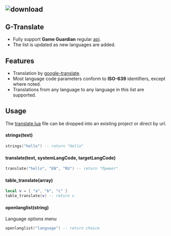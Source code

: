 ## ![download](https://github.com/user-attachments/assets/f425bdb5-7062-4e82-a00c-3a9f364d1b0d)
## G-Translate
* Fully support **Game Guardian** regular [api](https://gameguardian.net/help/classgg.html).
* The list is updated as new languages are added.
## Features
* Translation by [google-translate](https://translate.google.com).
* Most language code parameters conform to **ISO-639** identifiers, except where noted.
* Translations from any language to any language in this list are supported.
## Usage
The [translate.lua](https://raw.githubusercontent.com/frzzee/G-Translate/refs/heads/main/translate.lua) file can be dropped into an existing project or direct by url.
#### strings(text)
```lua
strings("hello") -- return "Hello"
```
#### translate(text, systemLangCode, targetLangCode)
```lua
translate("hello", "EN", "RU") -- return "Привет"
```
#### table_translate(array)
```lua
local v = { "a", "b", "c" }
table_translate(v) -- return v
```
#### openlanglist(string)
Language options menu
```lua
openlanglist("language") -- return choice
```
